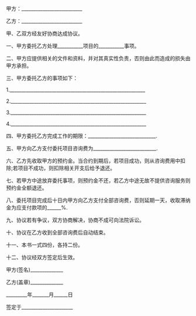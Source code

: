 
 


甲方：__________________________


乙方：__________________________


甲、乙双方经友好协商达成协议。


一、甲方委托乙方处理___________项目的___________事项。


二、甲方应提供相关的文件和资料，并对其真实性负责，否则由此而造成的损失由甲方承担。


三、甲方委托乙方的事项如下：


1.__________________________________________________________


2.__________________________________________________________


3.__________________________________________________________


4.__________________________________________________________


四、甲方委托乙方完成工作的期限：_____________________________.


五、甲方向乙方支付委托项目咨询费为___________________________.


六、乙方先收取甲方的预约金。当合约到期后，若项目成功，则从咨询费用中扣除;若项目不成功，则扣除相关开支后给予退还。


七、若甲方中途放弃委托事项，则预约金不还，若乙方中途无故不提供咨询服务则预约金全额退还。


八、委托项目完成后十日内甲方向乙方支付全部咨询费，否则延期一天，收取滞纳金为应支付款项的______%.


九、协议若有争议，双方协商解决，协商不成可向法院诉讼。


十、协议在乙方收到全部咨询费后自动结束。


十一、本书一式四份，各持二份。


十二、协议经双方签定后生效。


甲方(签名)______________


乙方(盖章)______________


_________年_______月______日


签定于______________________
 


 

 
 
 
 
 
  


  
 

  


  


  
 
 
 
 

